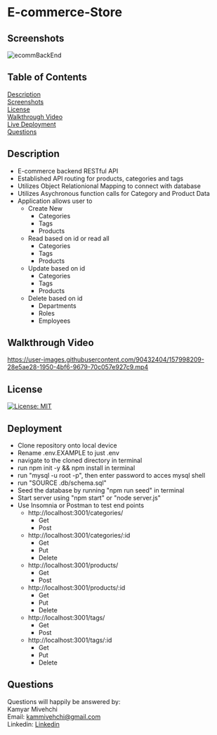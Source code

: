 # E-commerce-Store

## Screenshots
![ecommBackEnd](https://user-images.githubusercontent.com/90432404/157997450-777aefa9-71ad-4a6f-affd-fbee0135afe4.gif)

## Table of Contents
 [Description](#Description)
 <br>
 [Screenshots](#Screenshots)
 <br>
 [License](#license)
 <br>
 [Walkthrough Video](#Walkthrough-Video)
 <br>
 [Live Deployment](#Deployment)
 <br>
 [Questions](#questions)
 
 
 
 ## Description
 + E-commerce backend RESTful API
 + Established API routing for products, categories and tags
 + Utilizes Object Relationional Mapping to connect with database
 + Utilizes Asychronous function calls for Category and Product Data
 + Application allows user to
   + Create New
     + Categories
     + Tags
     + Products
   + Read based on id or read all
     + Categories
     + Tags
     + Products
   + Update based on id
     + Categories
     + Tags
     + Products
   + Delete based on id
     + Departments
     + Roles
     + Employees
 
 ## Walkthrough Video


https://user-images.githubusercontent.com/90432404/157998209-28e5ae28-1950-4bf6-9679-70c057e927c9.mp4



## License 
[![License: MIT](https://img.shields.io/badge/License-MIT-yellow.svg)](https://opensource.org/licenses/MIT)


## Deployment
- Clone repository onto local device
- Rename .env.EXAMPLE to just .env
- navigate to the cloned directory in terminal
- run npm init -y && npm install in terminal
- run "mysql -u root -p", then enter password to acces mysql shell
- run "SOURCE .db/schema.sql"
- Seed the database by running "npm run seed" in terminal
- Start server using "npm start" or "node server.js"
- Use Insomnia or Postman to test end points
  + http://localhost:3001/categories/
    + Get
    + Post
  + http://localhost:3001/categories/:id
    + Get
    + Put
    + Delete
  + http://localhost:3001/products/
    + Get
    + Post
  + http://localhost:3001/products/:id
    + Get
    + Put
    + Delete
  + http://localhost:3001/tags/
    + Get
    + Post
  + http://localhost:3001/tags/:id
    + Get
    + Put
    + Delete
## Questions

Questions will happily be answered by:
<br>
Kamyar Mivehchi
<br>
Email: [kammivehchi@gmail.com](mailto:kammivehchi@gmail.com)
<br>
Linkedin: [Linkedin](https://www.linkedin.com/in/kamyar-mivehchi/)
